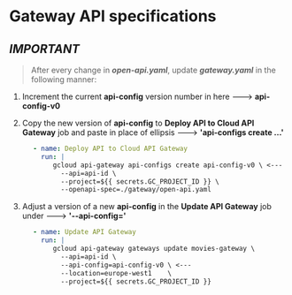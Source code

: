# Gateway API specifications

***IMPORTANT***
---------------

> After every change in ***open-api.yaml***,
> update ***gateway.yaml*** in the following manner:

1. Increment the current **api-config** version number in here ---> 
   **api-config-v0**

2. Copy the new version of **api-config** to **Deploy API to Cloud API Gateway**
   job and paste in place of ellipsis ---> **'api-configs create ...'**

```yaml
      - name: Deploy API to Cloud API Gateway
        run: |
           gcloud api-gateway api-configs create api-config-v0 \ <---
             --api=api-id \
             --project=${{ secrets.GC_PROJECT_ID }} \
             --openapi-spec=./gateway/open-api.yaml
```

3. Adjust a version of a new **api-config** in the **Update API Gateway** job
   under ---> **'--api-config='**

```yaml
      - name: Update API Gateway
        run: |
           gcloud api-gateway gateways update movies-gateway \
             --api=api-id \
             --api-config=api-config-v0 \ <---
             --location=europe-west1	\
             --project=${{ secrets.GC_PROJECT_ID }}
```